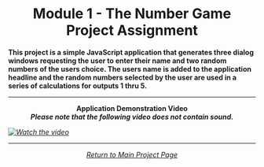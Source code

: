 <h1 align="center">Module 1 - The Number Game<br>Project Assignment</h1>

<strong><b>This project is a simple JavaScript application that generates three dialog windows requesting the user to enter their name and two random numbers of the users choice.  The users name is added to the application headline and the random numbers selected by the user are used in a series of calculations for outputs 1 thru 5.</b></strong>

<hr>

<p align="center"><strong>Application Demonstration Video<br><em>Please note that the following video does not contain sound.</strong></p>


[![Watch the video](https://content.screencast.com/users/Derek9407/folders/Default/media/a02479c1-cfc0-4497-9d00-a03d5d5db514/Number_Game_GitHub.png)](https://www.screencast.com/t/aiR4kjGB)

<hr>

<a href="https://github.com/REPNOT/DEV279x_Projects"><p align="center">Return to Main Project Page</p></a>
